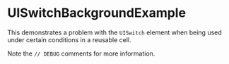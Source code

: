 # UISwitchBackgroundExample

This demonstrates a problem with the `UISwitch` element when being used under certain conditions in a reusable cell.

Note the `// DEBUG` comments for more information.
